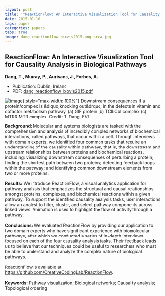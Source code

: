 ```yaml
---
layout: post
title: '"ReactionFlow: An Interactive Visualization Tool for Causality Analysis in Biological Pathways"'
date: 2015-07-10
tags: paper
categories: papers
tabs: true
image: dang_reactionflow_biovis2015.png-srcw.jpg
---
```


## ReactionFlow: An Interactive Visualization Tool for Causality Analysis in Biological Pathways
**Dang, T., Murray, P., Aurisano, J., Forbes, A.**
- Publication: Dublin, Ireland
- PDF: [dang_reactionflow_biovis2015.pdf](/documents/dang_reactionflow_biovis2015.pdf)


[![image](https://www.evl.uic.edu/output/originals/dang_reactionflow_biovis2015.png-srcw.jpg){:style="max-width: 100%"}](https://www.evl.uic.edu/output/originals/dang_reactionflow_biovis2015.png-srcw.jpg)
Downstream consequences if a protein/complex is &dlquo;knocking out&drquo; in the defects in vitamin and cofactor metabolism pathway: (a) GIF protein (b) TCll:Cbl complex (c) MTRR:MTR complex.
Credit: T. Dang, EVL

<strong>Background:</strong> Molecular and systems biologists are tasked with the comprehension and analysis of incredibly complex networks of biochemical interactions, called pathways, that occur within a cell. Through interviews with domain experts, we identified four common tasks that require an understanding of the causality within pathways, that is, the downstream and upstream relationships
between proteins and biochemical reactions, including: visualizing downstream consequences of perturbing a protein; finding the shortest path between two proteins; detecting feedback loops within the pathway; and identifying common downstream elements from two or more proteins.<br><br>
<strong>Results:</strong> We introduce ReactionFlow, a visual analytics application for pathway analysis that emphasizes the structural and causal relationships amongst proteins, complexes, and biochemical reactions within a given pathway. To support the identified causality analysis tasks, user interactions allow an analyst to filter, cluster, and select pathway components across linked views. Animation is used to highlight the flow of activity through a pathway.<br><br>
<strong>Conclusions:</strong> We evaluated ReactionFlow by providing our application to two domain experts who have significant experience with biomolecular pathways, after which we conducted a series of in-depth interviews focused on each of the four causality analysis tasks. Their feedback leads us to believe that our techniques could be useful to researchers who must be able to understand and analyze the complex nature of biological pathways.<br><br>
ReactionFlow is available at <a href="https://github.com/CreativeCodingLab/ReactionFlow">https://github.com/CreativeCodingLab/ReactionFlow</a>.<br><br>
<strong>Keywords: </strong>Pathway visualization; Biological networks; Causality analysis; Topological ordering
